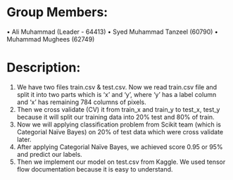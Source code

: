 # Group Members:
•	Ali Muhammad (Leader - 64413) 
•	Syed Muhammad Tanzeel (60790)
•	Muhammad Mughees (62749)

# Description:
1.	We have two files train.csv & test.csv. Now we read train.csv file and split it into two parts which is ‘x’ and ‘y’, where ‘y’ has a label column and ‘x’ has remaining 784 columns of pixels.
2.	Then we cross validate (CV) it from train_x and train_y to test_x, test_y because it will split our training data into 20% test and 80% of train.
3.	Now we will applying classification problem from Scikit team (which is Categorial Naïve Bayes) on 20% of test data which were cross validate later.
4.	After applying Categorial Naïve Bayes, we achieved score 0.95 or 95% and predict our labels.
5.	Then we implement our model on test.csv from Kaggle. We used tensor flow documentation because it is easy to understand.
